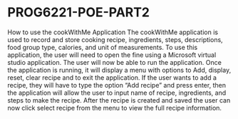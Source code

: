 # PROG6221-POE-PART2
How to use the cookWithMe Application
The cookWithMe application is used to record and store cooking recipe, ingredients, steps, descriptions, food group type, calories, and unit of measurements. To use this application, the user will need to open the fine using a Microsoft virtual studio application. The user will now be able to run the application.
Once the application is running, it will display a menu with options to Add, display, reset, clear recipe and to exit the application. If the user wants to add a recipe, they will have to type the option “Add recipe” and press enter, then the application will allow the user to input name of recipe, ingredients, and steps to make the recipe. After the recipe is created and saved the user can now click select recipe from the menu to view the full recipe information.
